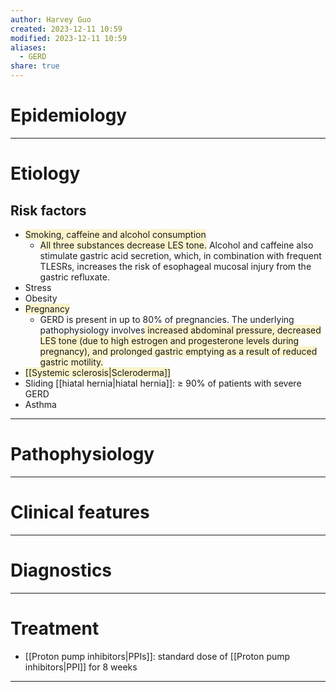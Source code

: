 ```yaml
---
author: Harvey Guo
created: 2023-12-11 10:59
modified: 2023-12-11 10:59
aliases:
  - GERD
share: true
---
```

# Epidemiology


---
# Etiology
## Risk factors
- <span style="background:rgba(240, 200, 0, 0.2)">Smoking, caffeine and alcohol consumption </span>
	- <span style="background:rgba(240, 200, 0, 0.2)">All three substances decrease LES tone.</span> Alcohol and caffeine also stimulate gastric acid secretion, which, in combination with frequent TLESRs, increases the risk of esophageal mucosal injury from the gastric refluxate.
- Stress 
- Obesity 
- <span style="background:rgba(240, 200, 0, 0.2)">Pregnancy</span> 
	- GERD is present in up to 80% of pregnancies. The underlying pathophysiology involves<span style="background:rgba(240, 200, 0, 0.2)"> increased abdominal pressure, decreased LES tone (due to high estrogen and progesterone levels during pregnancy), and prolonged gastric emptying as a result of reduced gastric motility.</span>
- <span style="background:rgba(240, 200, 0, 0.2)">[[Systemic sclerosis|Scleroderma]]</span> 
- Sliding [[hiatal hernia|hiatal hernia]]: ≥ 90% of patients with severe GERD 
- Asthma

---
# Pathophysiology


---
# Clinical features


---
# Diagnostics


---
# Treatment
- [[Proton pump inhibitors|PPIs]]: standard dose of [[Proton pump inhibitors|PPI]] for 8 weeks

---
